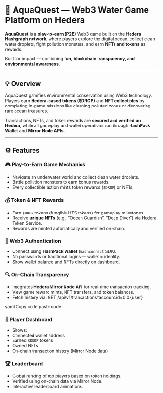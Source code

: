 # 🌊 AquaQuest — Web3 Water Game Platform on Hedera

**AquaQuest** is a **play-to-earn (P2E)** Web3 game built on the **Hedera Hashgraph network**, where players explore the digital ocean, collect clean water droplets, fight pollution monsters, and earn **NFTs and tokens** as rewards.

Built for impact — combining **fun, blockchain transparency, and environmental awareness**.

---

## 💡 Overview

AquaQuest gamifies environmental conservation using Web3 technology.  
Players earn **Hedera-based tokens ($DROP)** and **NFT collectibles** by completing in-game missions like cleaning polluted zones or discovering rare ocean treasures.

Transactions, NFTs, and token rewards are **secured and verified on Hedera**, while all gameplay and wallet operations run through **HashPack Wallet** and **Mirror Node APIs**.

---

## ⚙️ Features

### 🎮 Play-to-Earn Game Mechanics
- Navigate an underwater world and collect clean water droplets.
- Battle pollution monsters to earn bonus rewards.
- Every collectible action mints token rewards (`$DROP`) or NFTs.

### 💰 Token & NFT Rewards
- Earn `$DROP` tokens (fungible HTS tokens) for gameplay milestones.
- Receive **unique NFTs** (e.g., “Ocean Guardian”, “Deep Diver”) via Hedera Token Service.
- Rewards are minted automatically and verified on-chain.

### 🔐 Web3 Authentication
- Connect using **HashPack Wallet** (`hashconnect` SDK).
- No passwords or traditional logins — wallet = identity.
- Show wallet balance and NFTs directly on dashboard.

### 🔍 On-Chain Transparency
- Integrates **Hedera Mirror Node API** for real-time transaction tracking.
- View game reward mints, NFT transfers, and token balances.
- Fetch history via:
GET /api/v1/transactions?account.id=0.0.{user}

yaml
Copy code
paste code

### 🧩 Player Dashboard
- Shows:
- Connected wallet address  
- Earned `$DROP` tokens  
- Owned NFTs  
- On-chain transaction history (Mirror Node data)

### 🏆 Leaderboard
- Global ranking of top players based on token holdings.
- Verified using on-chain data via Mirror Node.
- Interactive leaderboard animations.
